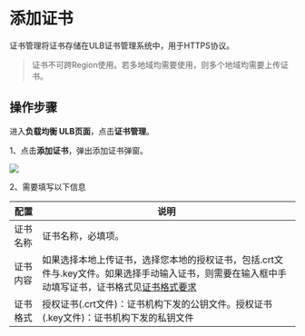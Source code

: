 

# 添加证书

证书管理将证书存储在ULB证书管理系统中，用于HTTPS协议。

> 证书不可跨Region使用。若多地域均需要使用，则多个地域均需要上传证书。


## 操作步骤

进入**负载均衡 ULB页面**，点击**证书管理**。 

1、点击**添加证书**，弹出添加证书弹窗。

![](https://static.ucloud.cn/c5bfababbcf24c8baf65fc2b914eefe7.png)

2、需要填写以下信息

|配置|说明|
|---|---|
|证书名称	|证书名称，必填项。|
|证书内容|如果选择本地上传证书，选择您本地的授权证书，包括.crt文件与.key文件。如果选择手动输入证书，则需要在输入框中手动填写证书，证书格式见[证书格式要求](https://docs.ucloud.cn/network/ulb/guide/zheng-shu-xiang-guan-cao-zuo/certificateformat)|
|证书格式|授权证书(.crt文件)：证书机构下发的公钥文件。授权证书(.key文件)：证书机构下发的私钥文件|CA机构证书(.crt文件)：证书机构证明自身是权威机构的证明|


